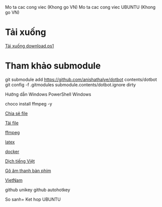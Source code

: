 Mo ta cac cong viec (Khong go VN)
Mo ta cac cong viec UBUNTU (Khong go VN)

<!--  -->

# Tải xuống

[Tải xuống download.ps1](contents/dotfiles/others/download/download.ps1)



 
<!--  -->
# Tham khảo submodule


git submodule add https://github.com/anishathalye/dotbot     contents/dotbot
git config -f .gitmodules submodule.contents/dotbot.ignore dirty


<!--  -->

Hướng dẫn Windows PowerShell
Windows

<!--  -->

<!-- [text](contents/dotfiles/code/chocolatey/chocolatey.md) -->
<!-- [text](contents/dotfiles/code/powertoys/powertoys.ps1) -->


<!--  -->

choco install ffmpeg -y

<!--  -->

<!-- SqlServer -->
<!-- Office -->


<!--  -->
<!--  -->
<!--  -->
<!--  -->
<!--  -->

[Chia sẻ file](contents/dotfiles/code/BetterTogether/BetterTogether.md)

<!--  -->

[Tải file](contents/dotfiles/code/fdm/fdm.md)

<!--  -->

[ffmpeg](contents/dotfiles/code/ffmpeg/ffmpeg.md)

<!--  -->

[latex](contents/dotfiles/code/latex/latex.md)
<!--  -->
[docker](contents/dotfiles/code/docker/docker.md)

<!--  -->

[Dịch tiếng Việt](contents/dotfiles/code/SubtitleEdit/SubtitleEdit.md)

<!--  -->

[Gõ âm thanh bàn phím](contents/dotfiles/code/mechvibes/mechvibes.md)

<!--  -->

[VietNam](contents/dotfiles/code/unikey/unikey.md)

<!--  -->

github unikey
github autohotkey

So sanh+ Ket hop UBUNTU

